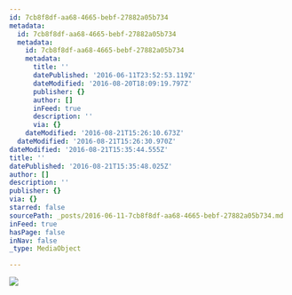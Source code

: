 ```yaml
---
id: 7cb8f8df-aa68-4665-bebf-27882a05b734
metadata:
  id: 7cb8f8df-aa68-4665-bebf-27882a05b734
  metadata:
    id: 7cb8f8df-aa68-4665-bebf-27882a05b734
    metadata:
      title: ''
      datePublished: '2016-06-11T23:52:53.119Z'
      dateModified: '2016-08-20T18:09:19.797Z'
      publisher: {}
      author: []
      inFeed: true
      description: ''
      via: {}
    dateModified: '2016-08-21T15:26:10.673Z'
  dateModified: '2016-08-21T15:26:30.970Z'
dateModified: '2016-08-21T15:35:44.555Z'
title: ''
datePublished: '2016-08-21T15:35:48.025Z'
author: []
description: ''
publisher: {}
via: {}
starred: false
sourcePath: _posts/2016-06-11-7cb8f8df-aa68-4665-bebf-27882a05b734.md
inFeed: true
hasPage: false
inNav: false
_type: MediaObject

---
```

![](https://the-grid-user-content.s3-us-west-2.amazonaws.com/7fb0b66b-5576-4823-99f0-a13acb506063.jpg)